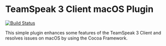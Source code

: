 # TeamSpeak 3 Client macOS Plugin

[![Build Status](https://travis-ci.org/svenpaulsen/ts3client-macos-plugin.svg?branch=master)](https://travis-ci.org/svenpaulsen/ts3client-macos-plugin)

This simple plugin enhances some features of the TeamSpeak 3 Client and resolves issues on macOS by using the Cocoa Framework.
